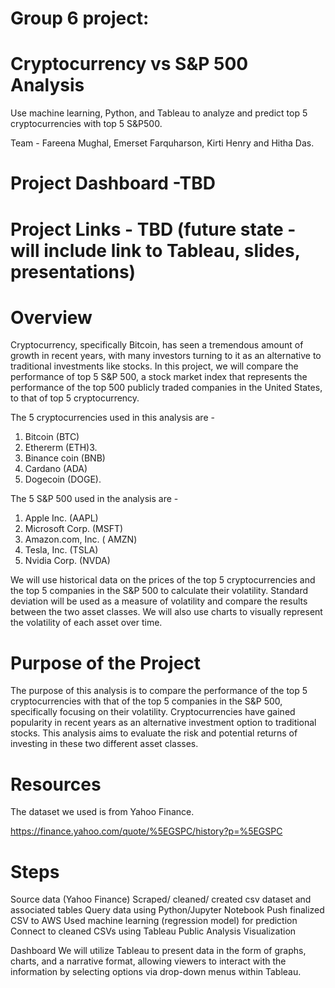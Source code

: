 # Group 6 project:

# Cryptocurrency vs S&P 500 Analysis
Use machine learning, Python, and Tableau to analyze and predict top 5 cryptocurrencies with top 5 S&P500.

Team - Fareena Mughal, Emerset Farquharson, Kirti Henry and Hitha Das.

# Project Dashboard -TBD

# Project Links - TBD (future state - will include link to Tableau, slides, presentations)


# Overview 
Cryptocurrency, specifically Bitcoin, has seen a tremendous amount of growth in recent years, with many investors turning to it as an alternative to traditional investments like stocks. In this project, we will compare the performance of top 5 S&P 500, a stock market index that represents the performance of the top 500 publicly traded companies in the United States, to that of top 5 cryptocurrency. 

The 5 cryptocurrencies used in this analysis are - 
1. Bitcoin (BTC) 
2. Ethererm (ETH)3.
3. Binance coin (BNB)
4. Cardano (ADA)
5. Dogecoin (DOGE).

The 5 S&P 500 used in the analysis are -
1. Apple Inc. (AAPL)
2. Microsoft Corp. (MSFT)
3. Amazon.com, Inc. ( AMZN)
4. Tesla, Inc. (TSLA)
5. Nvidia Corp. (NVDA)

We will use historical data on the prices of the top 5 cryptocurrencies and the top 5 companies in the S&P 500 to calculate their volatility. Standard deviation will be used as a measure of volatility and compare the results between the two asset classes. We will also use charts to visually represent the volatility of each asset over time.

# Purpose of the Project
The purpose of this analysis is to compare the performance of the top 5 cryptocurrencies with that of the top 5 companies in the S&P 500, specifically focusing on their volatility. Cryptocurrencies have gained popularity in recent years as an alternative investment option to traditional stocks. This analysis aims to evaluate the risk and potential returns of investing in these two different asset classes.

# Resources
The dataset we used is from Yahoo Finance. 

https://finance.yahoo.com/quote/%5EGSPC/history?p=%5EGSPC

# Steps
Source data (Yahoo Finance)
Scraped/ cleaned/ created csv dataset and associated tables
Query data using Python/Jupyter Notebook
Push finalized CSV to AWS
Used machine learning (regression model) for prediction
Connect to cleaned CSVs using Tableau Public
Analysis
Visualization

Dashboard
We will utilize Tableau to present data in the form of graphs, charts, and a narrative format, allowing viewers to interact with the information by selecting options via drop-down menus within Tableau.



